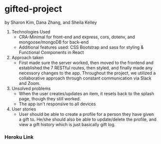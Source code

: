 # gifted-project

by Sharon Kim, Dana Zhang, and Sheila Kelley

1. Technologies Used
   * CRA-Minimal for front-end and express, cors, dotenv, and mongoose/mongoDB for back-end
   * Additional features used: CSS Bootstrap and sass for styling & Functional Components in React
2. Approach taken
   * First made sure the server worked, then moved to the frontend and established the 7 RESTful routes, then styled, and finally made any necessory changes to the app. Throughout the project, we utilized a collaborative approach through constant communication via Slack and Zoom. 
3. Unsolved problems
   * When the user creates/updates an item, it resets back to the splash page, though they still worked.
   * The app isn't responsive to all devices
4. User stories
   * User should be able to create a profile for a person they have given a gift to. He/she should also be able to update/delete the profile, and view a gift history which is just basically gift log. 

### Heroku Link



